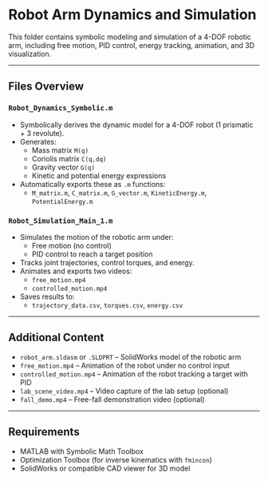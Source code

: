 # Robot Arm Dynamics and Simulation

This folder contains symbolic modeling and simulation of a 4-DOF robotic arm, including free motion, PID control, energy tracking, animation, and 3D visualization.

---

## Files Overview

### `Robot_Dynamics_Symbolic.m`
- Symbolically derives the dynamic model for a 4-DOF robot (1 prismatic + 3 revolute).
- Generates:
  - Mass matrix `M(q)`
  - Coriolis matrix `C(q,dq)`
  - Gravity vector `G(q)`
  - Kinetic and potential energy expressions
- Automatically exports these as `.m` functions:
  - `M_matrix.m`, `C_matrix.m`, `G_vector.m`, `KineticEnergy.m`, `PotentialEnergy.m`

### `Robot_Simulation_Main_1.m`
- Simulates the motion of the robotic arm under:
  - Free motion (no control)
  - PID control to reach a target position
- Tracks joint trajectories, control torques, and energy.
- Animates and exports two videos:
  - `free_motion.mp4`
  - `controlled_motion.mp4`
- Saves results to:
  - `trajectory_data.csv`, `torques.csv`, `energy.csv`

---

## Additional Content

- `robot_arm.sldasm` or `.SLDPRT` – SolidWorks model of the robotic arm
- `free_motion.mp4` – Animation of the robot under no control input
- `controlled_motion.mp4` – Animation of the robot tracking a target with PID
- `lab_scene_video.mp4` – Video capture of the lab setup (optional)
- `fall_demo.mp4` – Free-fall demonstration video (optional)

---

## Requirements

- MATLAB with Symbolic Math Toolbox
- Optimization Toolbox (for inverse kinematics with `fmincon`)
- SolidWorks or compatible CAD viewer for 3D model

